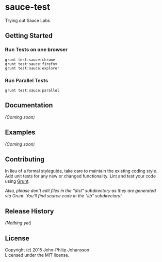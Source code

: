 # sauce-test

Trying out Sauce Labs

## Getting Started

### Run Tests on one browser

```
grunt test:sauce:chrome
grunt test:sauce:firefox
grunt test:sauce:explorer
```

### Run Parallel Tests

```
grunt test:sauce:parallel
```

## Documentation
_(Coming soon)_

## Examples
_(Coming soon)_

## Contributing
In lieu of a formal styleguide, take care to maintain the existing coding style. Add unit tests for any new or changed functionality. Lint and test your code using [Grunt](http://gruntjs.com/).

_Also, please don't edit files in the "dist" subdirectory as they are generated via Grunt. You'll find source code in the "lib" subdirectory!_

## Release History
_(Nothing yet)_

## License
Copyright (c) 2015 John-Philip Johansson  
Licensed under the MIT license.
